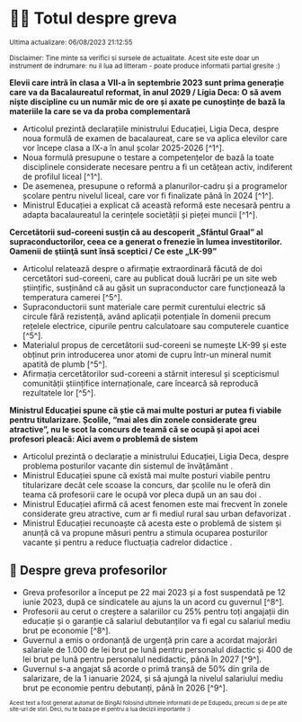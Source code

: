 # 👩‍🏫 Totul despre greva
<sub>Ultima actualizare: 06/08/2023 21:12:55</sub>

<sub>Disclaimer: Tine minte sa verifici si sursele de actualitate. Acest site este doar un instrument de indrumare: nu il lua ad litteram - poate produce informatii partial gresite :)</sub>

**Elevii care intră în clasa a VII-a în septembrie 2023 sunt prima generație care va da Bacalaureatul reformat, în anul 2029 / Ligia Deca: O să avem niște discipline cu un număr mic de ore și axate pe cunoștințe de bază la materiile la care se va da proba complementară**

- Articolul prezintă declarațiile ministrului Educației, Ligia Deca, despre noua formulă de examen de bacalaureat, care se va aplica elevilor care vor începe clasa a IX-a în anul școlar 2025-2026 [^1^].
- Noua formulă presupune o testare a competențelor de bază la toate disciplinele considerate necesare pentru a fi un cetățean activ, indiferent de profilul liceal [^1^].
- De asemenea, presupune o reformă a planurilor-cadru și a programelor școlare pentru nivelul liceal, care vor fi finalizate până în 2024 [^1^].
- Ministrul Educației a explicat că această reformă este necesară pentru a adapta bacalaureatul la cerințele societății și pieței muncii [^1^].

**Cercetătorii sud-coreeni susţin că au descoperit „Sfântul Graal” al supraconductorilor, ceea ce a generat o frenezie în lumea investitorilor. Oamenii de ştiinţă sunt însă sceptici / Ce este „LK-99”**

- Articolul relatează despre o afirmație extraordinară făcută de doi cercetători sud-coreeni, care au publicat două lucrări pe un site web științific, susținând că au găsit un supraconductor care funcționează la temperatura camerei [^5^].
- Supraconductorii sunt materiale care permit curentului electric să circule fără rezistență, având aplicații potențiale în domenii precum rețelele electrice, cipurile pentru calculatoare sau computerele cuantice [^5^].
- Materialul propus de cercetătorii sud-coreeni se numește LK-99 și este obținut prin introducerea unor atomi de cupru într-un mineral numit apatită de plumb [^5^].
- Afirmația cercetătorilor sud-coreeni a stârnit interesul și scepticismul comunității științifice internaționale, care încearcă să reproducă rezultatele lor [^5^].

**Ministrul Educației spune că știe că mai multe posturi ar putea fi viabile pentru titularizare. Școlile, “mai ales din zonele considerate greu atractive”, nu le scot la concurs de teamă că se ocupă și apoi acei profesori pleacă: Aici avem o problemă de sistem**

- Articolul prezintă o declarație a ministrului Educației, Ligia Deca, despre problema posturilor vacante din sistemul de învățământ .
- Ministrul Educației spune că există mai multe posturi viabile pentru titularizare decât cele scoase la concurs, dar școlile nu le oferă din teama că profesorii care le ocupă vor pleca după un an sau doi .
- Ministrul Educației afirmă că acest fenomen este mai frecvent în zonele considerate greu atractive, cum ar fi mediul rural sau urban defavorizat .
- Ministrul Educației recunoaște că acesta este o problemă de sistem și anunță că va propune măsuri pentru a stimula ocuparea posturilor vacante și pentru a reduce fluctuația cadrelor didactice .

## 🏫 Despre greva profesorilor

- Greva profesorilor a început pe 22 mai 2023 și a fost suspendată pe 12 iunie 2023, după ce sindicatele au ajuns la un acord cu guvernul [^8^].
- Profesorii au cerut o creștere a salariilor cu 25% pentru toți angajații din educație și o garanție că salariul debutanților va fi egal cu salariul mediu brut pe economie [^8^].
- Guvernul a emis o ordonanță de urgență prin care a acordat majorări salariale de 1.000 de lei brut pe lună pentru personalul didactic și 400 de lei brut pe lună pentru personalul nedidactic, până în 2027 [^9^].
- Guvernul s-a angajat să acorde o primă tranșă de 50% din grila de salarizare, de la 1 ianuarie 2024, și să ajungă la nivelul salariului mediu brut pe economie pentru debutanți, până în 2026 [^9^].


<sub><sub>Acest text a fost generat automat de BingAI folosind ultimele informatii de pe Edupedu, precum si de pe alte site-uri de stiri. Deci, nu te baza pe el pentru a lua decizii importante :)</sub></sub>